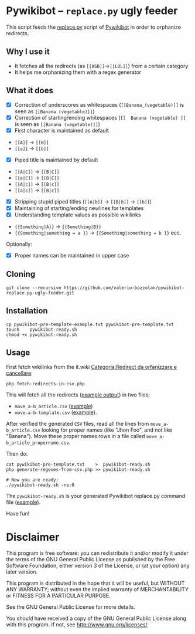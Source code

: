 # Pywikibot – `replace.py` ugly feeder

This script feeds the [replace.py](https://www.mediawiki.org/wiki/Manual:Pywikibot/replace.py) script of [Pywikibot](https://www.mediawiki.org/wiki/Manual:Pywikibot) in order to orphanize redirects.

## Why I use it

* It fetches all the redirects (as `[[ASD]]`→`[[LOL]]`) from a certain category
* It helps me orphanizing them with a regex generator

## What it does

* [X] Correction of underscores as whitespaces (`[[Banana_(vegetable)]]` is seen as `[[Banana (vegetable)]]`)
* [X] Correction of starting/ending whitespaces (`[[  Banana (vegetable) ]]` is seen as `[[Banana (vegetable)]]`)
* [X] First character is maintained as default
 * `[[A]]` → `[[B]]`
 * `[[a]]` → `[[b]]`
* [X] Piped title is maintained by default
 * `[[A|C]]` → `[[B|C]]`
 * `[[a|C]]` → `[[B|C]]`
 * `[[A|c]]` → `[[B|c]]`
 * `[[a|c]]` → `[[B|c]]`
* [X] Stripping stupid piped titles (`[[A|b]]` → `[[B|b]]` → `[[b]]`)
* [X] Maintaining of starting/ending newlines for templates
* [x] Understanding template values as possible wikilinks
 * `{{Something|A}}` → `{{Something|B}}`
 * `{{Something|something = a }}` → `{{Something|something = b }}` ecc.

Optionally:
* [X] Proper names can be maintained in upper case

## Cloning

    git clone --recursive https://github.com/valerio-bozzolan/pywikibot-replace.py-ugly-feeder.git

## Installation

    cp pywikibot-pre-template-example.txt pywikibot-pre-template.txt
    touch    pywikibot-ready.sh
    chmod +x pywikibot-ready.sh

## Usage

First fetch wikilinks from the it.wiki [Categoria:Redirect da orfanizzare e cancellare](https://it.wikipedia.org/wiki/Categoria:Redirect_da_orfanizzare_e_cancellare):

    php fetch-redirects-in-csv.php

This will fetch all the redirects ([example output](https://paste.debian.net/971728/)) in two files:
* `move_a-b_article.csv` ([example](https://paste.debian.net/971729/))
* `move-a-b-template.csv` ([example](https://paste.debian.net/971730/)).

After verified the generated `CSV` files, read all the lines from `move_a-b_article.csv` looking for proper names (like "Jhon Foo", and not like "Banana"). Move these proper names rows in a file called `move_a-b_article_propername.csv`.

Then do:

    cat pywikibot-pre-template.txt    >  pywikibot-ready.sh
    php generate-regexes-from-csv.php >> pywikibot-ready.sh

    # Now you are ready:
    ./pywikibot-ready.sh -ns:0

The `pywikibot-ready.sh` is your generated Pywikibot replace.py command file ([example](https://paste.debian.net/971735/)).

Have fun!

# Disclaimer
This program is free software: you can redistribute it and/or modify it under the terms of the GNU General Public License as published by the Free Software Foundation, either version 3 of the License, or (at your option) any later version.

This program is distributed in the hope that it will be useful, but WITHOUT ANY WARRANTY; without even the implied warranty of MERCHANTABILITY or FITNESS FOR A PARTICULAR PURPOSE.

See the GNU General Public License for more details.

You should have received a copy of the GNU General Public License along with this program. If not, see <http://www.gnu.org/licenses/>.
